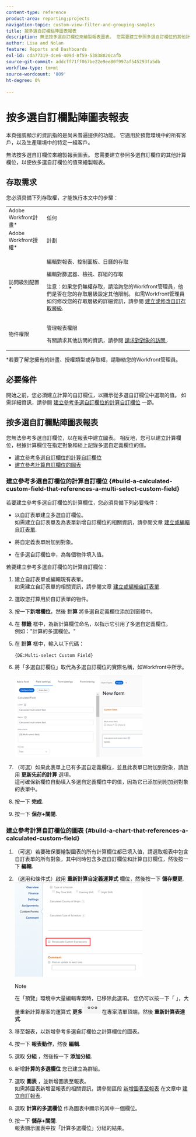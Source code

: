 ```yaml
---
content-type: reference
product-area: reporting;projects
navigation-topic: custom-view-filter-and-grouping-samples
title: 按多選自訂欄點陣圖表報表
description: 無法按多選自訂欄位來繪製報表圖表。 您需要建立參照多選自訂欄位的其他計算欄位，以便依多選自訂欄位的值來繪製報表。
author: Lisa and Nolan
feature: Reports and Dashboards
exl-id: cda77319-dce6-409d-8f59-53838820cafb
source-git-commit: addcff71ff067be22e9ee80f997af545293fa5db
workflow-type: tm+mt
source-wordcount: '809'
ht-degree: 0%

---
```


# 按多選自訂欄點陣圖表報表

<span class="preview">本頁強調顯示的資訊指的是尚未普遍提供的功能。 它適用於預覽環境中的所有客戶，以及生產環境中的特定一組客戶。</span>

無法按多選自訂欄位來繪製報表圖表。 您需要建立參照多選自訂欄位的其他計算欄位，以便依多選自訂欄位的值來繪製報表。

## 存取需求

您必須具備下列存取權，才能執行本文中的步驟：

<table style="table-layout:auto"> 
 <col> 
 <col> 
 <tbody> 
  <tr> 
   <td role="rowheader">Adobe Workfront計畫*</td> 
   <td> <p>任何</p> </td> 
  </tr> 
  <tr> 
   <td role="rowheader">Adobe Workfront授權*</td> 
   <td> <p>計劃 </p> </td> 
  </tr> 
  <tr> 
   <td role="rowheader">訪問級別配置*</td> 
   <td> <p>編輯對報表、控制面板、日曆的存取</p> <p>編輯對篩選器、檢視、群組的存取</p> <p>注意：如果您仍無權存取，請洽詢您的Workfront管理員，他們是否在您的存取層級設定其他限制。 如需Workfront管理員如何修改您的存取層級的詳細資訊，請參閱 <a href="../../../administration-and-setup/add-users/configure-and-grant-access/create-modify-access-levels.md" class="MCXref xref">建立或修改自訂存取層級</a>.</p> </td> 
  </tr> 
  <tr> 
   <td role="rowheader">物件權限</td> 
   <td> <p>管理報表權限</p> <p>有關請求其他訪問的資訊，請參閱 <a href="../../../workfront-basics/grant-and-request-access-to-objects/request-access.md" class="MCXref xref">請求對對象的訪問 </a>.</p> </td> 
  </tr> 
 </tbody> 
</table>

&#42;若要了解您擁有的計畫、授權類型或存取權，請聯絡您的Workfront管理員。

## 必要條件

開始之前，您必須建立計算的自訂欄位，以顯示從多選自訂欄位中選取的值。 如需詳細資訊，請參閱 [建立參考多選自訂欄位的計算自訂欄位](#build-a-calculated-custom-field-that-references-a-multi-select-custom-field) 一節。

## 按多選自訂欄點陣圖表報表

<!--
<p data-mc-conditions="QuicksilverOrClassic.Draft mode">(NOTE: this moved to its own article, linked in the Note above!)</p>
-->

您無法參考多選自訂欄位，以在報表中建立圖表。 相反地，您可以建立計算欄位，根據計算欄位在指定對象和組上記錄多選自定義欄位的值。 

* [建立參考多選自訂欄位的計算自訂欄位](#build-a-calculated-custom-field-that-references-a-multi-select-custom-field)
* [建立參考計算自訂欄位的圖表](#build-a-chart-that-references-a-calculated-custom-field)

### 建立參考多選自訂欄位的計算自訂欄位 {#build-a-calculated-custom-field-that-references-a-multi-select-custom-field}

若要建立參考多選自訂欄位的計算欄位，您必須具備下列必要條件：

* 以自訂表單建立多選自訂欄位。\
   如需建立自訂表單及為表單新增自訂欄位的相關資訊，請參閱文章 [建立或編輯自訂表單](../../../administration-and-setup/customize-workfront/create-manage-custom-forms/create-or-edit-a-custom-form.md).

* 將自定義表單附加到對象。
* 在多選自訂欄位中，為每個物件填入值。

若要建立參考多選自訂欄位的計算自訂欄位：

1. 建立自訂表單或編輯現有表單。\
   如需建立自訂表單的相關資訊，請參閱文章 [建立或編輯自訂表單](../../../administration-and-setup/customize-workfront/create-manage-custom-forms/create-or-edit-a-custom-form.md).

1. 選取您打算用於自訂表單的物件。
1. 按一下&#x200B;**新增欄位**，然後 **計算** 將多選自定義欄位添加到窗體中。

1. 在 **標籤** 框中，為新計算欄位命名，以指示它引用了多選自定義欄位。\
   例如：&quot;計算的多選欄位。&quot;

1. 在 **計算** 框中，輸入以下代碼：

   ```
   {DE:Multi-select Custom Field}
   ```

1. 將「多選自訂欄位」取代為多選自訂欄位的實際名稱，如Workfront中所示。

   ![](assets/calculated-multi-select-custom-field-nwe-350x223.png)

1. （可選）如果此表單上已有多選自定義欄位，並且此表單已附加到對象，請啟用 **更新先前的計算** 選項。\
   這可確保新欄位自動填入多選自定義欄位中的值，因為它已添加到附加到對象的表單中。

1. 按一下 **完成**.
1. 按一下 **保存+關閉**.

### 建立參考計算自訂欄位的圖表 {#build-a-chart-that-references-a-calculated-custom-field}

1. （可選）若要確保要繪製圖表的所有計算欄位都已填入值，請選取報表中包含自訂表單的所有對象，其中同時包含多選自訂欄位和計算自訂欄位，然後按一下 **編輯**.
1. （選用和條件式）啟用 **重新計算自定義運算式** 欄位，然後按一下 **儲存變更**.\
   ![](assets/recalculate-custom-expressions-350x259.png)

   >[!NOTE]
   >
   ><span class="preview">在「預覽」環境中大量編輯專案時，已移除此選項。  您仍可以按一下「 」，大量重新計算專案的運算式 **更多** ![](assets/more-icon-45x33.png) 在專案清單頂端，然後 **重新計算表達式**. </span>


1. 移至報表，以新增參考多選自訂欄位之計算欄位的圖表。
1. 按一下 **報表動作**，然後 **編輯**.

1. 選取 <strong>分組</strong> ，然後按一下 <strong>添加分組</strong>.
1. 新增<strong>計算的多選欄位</strong> 您已建立為群組。
1. 選取 <strong>圖表</strong> ，並新增圖表至報表。<br>如需將圖表新增至報表的相關資訊，請參閱區段 <a href="../../../reports-and-dashboards/reports/creating-and-managing-reports/create-custom-report.md#add-a-chart" class="MCXref xref">新增圖表至報表</a> 在文章中 <a href="../../../reports-and-dashboards/reports/creating-and-managing-reports/create-custom-report.md" class="MCXref xref">建立自訂報表</a>.
1. 選取 <strong>計算的多選欄位</strong> 作為圖表中顯示的其中一個欄位。
1. 按一下 <strong>儲存+關閉</strong>.<br>報表顯示圖表中按「計算多選欄位」分組的結果。
